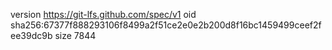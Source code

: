 version https://git-lfs.github.com/spec/v1
oid sha256:67377f888293106f8499a2f51ce2e0e2b200d8f16bc1459499ceef2fee39dc9b
size 7844
